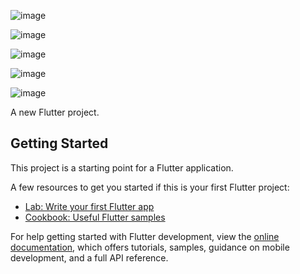 ![image](https://github.com/user-attachments/assets/a5ec905c-6816-47c7-b3d3-825cd9b7cef6)

![image](https://github.com/user-attachments/assets/ed39f53b-393d-4de5-b6a5-38e38e352fee)

![image](https://github.com/user-attachments/assets/e7745af7-7ae1-4a8d-abec-4ad267aff3c3)

![image](https://github.com/user-attachments/assets/310c4653-6f8b-4d4d-b428-8777a38ee296)

![image](https://github.com/user-attachments/assets/0dccc662-a767-44e9-a855-831ee99848d6)

A new Flutter project.

## Getting Started

This project is a starting point for a Flutter application.

A few resources to get you started if this is your first Flutter project:

- [Lab: Write your first Flutter app](https://docs.flutter.dev/get-started/codelab)
- [Cookbook: Useful Flutter samples](https://docs.flutter.dev/cookbook)

For help getting started with Flutter development, view the
[online documentation](https://docs.flutter.dev/), which offers tutorials,
samples, guidance on mobile development, and a full API reference.
